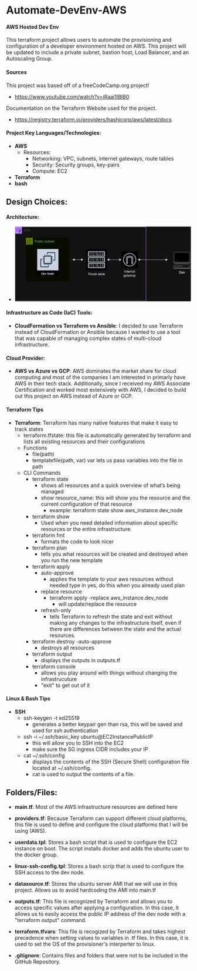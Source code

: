 # Automate-DevEnv-AWS

#### AWS Hosted Dev Env

This terraform project allows users to automate the provisioning and configuration of a developer environment hosted on AWS. This project will be updated to include a private subnet, bastion host, Load Balancer, and an Autoscaling Group.

#### Sources

This project was based off of a freeCodeCamp.org project!
- https://www.youtube.com/watch?v=iRaai1IBlB0

Documentation on the Terraform Website used for the project.
- https://registry.terraform.io/providers/hashicorp/aws/latest/docs

#### Project Key Languages/Technologies: 

- **AWS**
    - Resources: 
        - Networking: VPC, subnets, internet gateways, route tables
        - Security: Security groups, key-pairs
        - Compute: EC2
- **Terraform**
- **bash**


## Design Choices:

#### Architecture:
- ![AWSArch](images/AWSArch.png)

#### Infrastructure as Code (IaC) Tools:
- **CloudFormation vs Terraform vs Ansible**: I decided to use Terraform instead of CloudFormation or Ansible because I wanted to use a tool that was capable of managing complex states of multi-cloud infrastructure.

#### Cloud Provider:
- **AWS vs Azure vs GCP**: AWS dominates the market share for cloud computing and most of the companies I am interested in primarly have AWS in their tech stack. Additionally, since I received my AWS Associate Certification and worked most extensively with AWS, I decided to build out this project on AWS instead of Azure or GCP.

#### Terraform Tips
- **Terraform**: Terraform has many native features that make it easy to track states
    - terraform.tfstate: this file is automatically generated by terraform and lists all existing resources and their configurations
    - Functions
        - file(path)
        - templatefile(path, var)
        var lets us pass variables into the file in path
    - CLI Commands
        - terraform state 
            - shows all resources and a quick overview of what’s being managed
            - show resource_name: this will show you the resource and the current configuration of that resource
                - example: terraform state show aws_instance.dev_node
        - terraform show
            - Used when you need detailed information about specific resources or the entire infrastructure.
        - terraform fmt
            - formats the code to look nicer
        - terraform plan
            - tells you what resources will be created and destroyed when you run the new template
        - terraform apply 
            - auto-approve 
                - applies the template to your aws resources without needed type in yes, do this when you already used plan
            - replace resource
                - terraform apply -replace aws_instance.dev_node
                    - will update/replace the resource
            - refresh-only
                - tells Terraform to refresh the state and exit without making any changes to the infrastructure itself, even if there are differences between the state and the actual resources.
        - terraform destroy -auto-approve
            -  destroys all resources
        - terraform output
            - displays the outputs in outputs.tf
        - terraform console
            - allows you play around with things without changing the infrastrucuture
            - "exit" to get out of it

#### Linux & Bash Tips
- **SSH**
    - ssh-keygen -t ed25519
        - generates a better keypair gen than rsa, this will be saved and used for ssh authentication
    - ssh -i  ~/.ssh/basic_key ubuntu@EC2InstancePublicIP
        - this will allow you to SSH into the EC2
        - make sure the SG ingress CIDR includes your IP
    - cat ~/.ssh/config
        - displays the contents of the SSH (Secure Shell) configuration file located at ~/.ssh/config.
        - cat is used to output the contents of a file.

## Folders/Files:

- **main.tf**: Most of the AWS infrastructure resources are defined here

- **providers.tf**: Because Terraform can support different cloud platforms, this file is used to define and configure the cloud platforms that I will be using (AWS).

- **userdata.tpl**: Stores a bash script that is used to configure the EC2 instance on boot. The script installs docker and adds the ubuntu user to the docker group.

- **linux-ssh-config.tpl**: Stores a bash scrip that is used to configure the SSH access to the dev node.

- **datasource.tf**: Stores the ubuntu server AMI that we will use in this project. Allows us to avoid hardcoding the AMI into main.tf

- **outputs.tf**: This file is recognized by Terraform and allows you to access specific values after applying a configuration. In this case, it allows us to easily access the public IP address of the dev node with a "terraform output" command.

- **terraform.tfvars**: This file is recogized by Terraform and takes highest precedence when setting values to variables in .tf files. In this case, it is used to set the OS of the provisioner's interperter to linux.

- **.gitignore**: Contains files and folders that were not to be included in the GitHub Repository.
